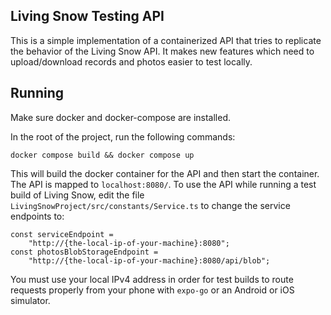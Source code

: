## Living Snow Testing API
This is a simple implementation of a containerized API that tries to replicate the behavior of the Living Snow API. It makes new features which need to upload/download records and photos easier to test locally.

## Running
Make sure docker and docker-compose are installed.

In the root of the project, run the following commands:
```
docker compose build && docker compose up
```

This will build the docker container for the API and then start the container. The API is mapped to `localhost:8080/`. To use the API while running a test build of Living Snow, edit the file `LivingSnowProject/src/constants/Service.ts` to change the service endpoints to:

```
const serviceEndpoint =
    "http://{the-local-ip-of-your-machine}:8080";
const photosBlobStorageEndpoint =
    "http://{the-local-ip-of-your-machine}:8080/api/blob";

```
You must use your local IPv4 address in order for test builds to route requests properly from your phone with `expo-go` or an Android or iOS simulator.
